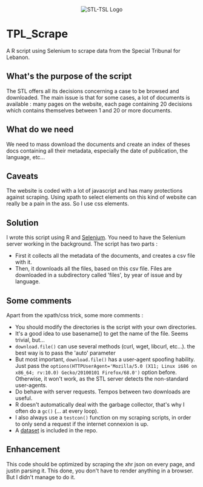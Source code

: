 <p align="center">
  <img src="https://upload.wikimedia.org/wikipedia/commons/thumb/0/0a/Emblem_of_the_Special_Tribunal_for_Lebanon.svg/275px-Emblem_of_the_Special_Tribunal_for_Lebanon.svg.png?uselang=fr" title="STL-TSL Logo">
 </p>

# TPL_Scrape
A R script using Selenium to scrape data from the Special Tribunal for Lebanon.

## What's the purpose of the script

The STL offers all its decisions concerning a case to be browsed and downloaded.
The main issue is that for some cases, a lot of documents is available : many pages on the website, each page containing 20 decisions which contains themselves between 1 and 20 or more documents.

## What do we need

We need to mass download the documents and create an index of theses docs containing all their metadata, especially the date of publication, the language, etc...

## Caveats

The website is coded with a lot of javascript and has many protections against scraping.
Using xpath to select elements on this kind of website can really be a pain in the ass. So I use css elements. 

## Solution 

I wrote this script using R and [Selenium](https://www.seleniumhq.org/download/).
You need to have the Selenium server working in the background.
The script has two parts : 
* First it collects all the metadata of the documents, and creates a csv file with it.
* Then, it downloads all the files, based on this csv file.
Files are downloaded in a subdirectory called 'files', by year of issue and by language.

## Some comments

Apart from the xpath/css trick, some more comments : 
* You should modify the directories is the script with your own directories.
* It's a good idea to use basename() to get the name of the file. Seems trivial, but...
* `download.file()` can use several methods (curl, wget, libcurl, etc...). the best way is to pass the 'auto' parameter
* But most important, `download.file()` has a user-agent spoofing hability. 
Just pass the 
`options(HTTPUserAgent='Mozilla/5.0 (X11; Linux i686 on x86_64; rv:10.0) Gecko/20100101 Firefox/68.0')`
option before. Otherwise, it won't work, as the STL server detects the non-standard user-agents.
* Do behave with server requests. Tempos between two downloads are useful.
* R doesn't automatically deal with the garbage collector, that's why I often do a `gc()` (... at every loop).
* I also always use a `testcon()` function on my scraping scripts, in order to only send a request if the internet connexion is up.
* A [dataset](https://github.com/hpiedcoq/TPL_Scrape/raw/master/DatasetAll.csv) is included in the repo.

## Enhancement

This code should be optimized by scraping the xhr json on every page, and justin parsing it.
This done, you don't have to render anything in a browser. 
But I didn't manage to do it.




